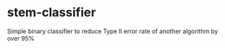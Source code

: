 # stem-classifier
Simple binary classifier to reduce Type II error rate of another algorithm by over 95%

